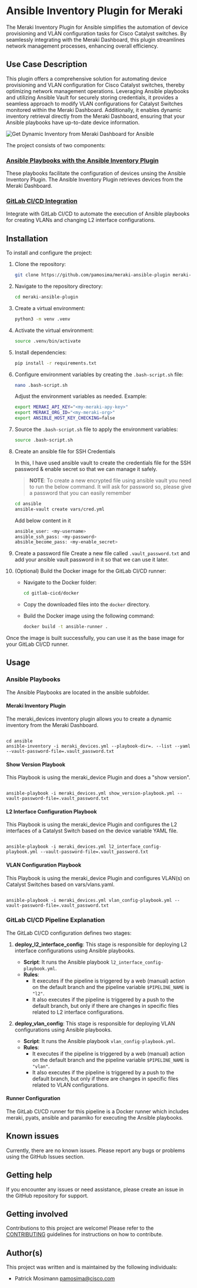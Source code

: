 # Ansible Inventory Plugin for Meraki

The Meraki Inventory Plugin for Ansible simplifies the automation of device provisioning and VLAN configuration tasks for Cisco Catalyst switches. By seamlessly integrating with the Meraki Dashboard, this plugin streamlines network management processes, enhancing overall efficiency.

## Use Case Description

This plugin offers a comprehensive solution for automating device provisioning and VLAN configuration for Cisco Catalyst switches, thereby optimizing network management operations. Leveraging Ansible playbooks and utilizing Ansible Vault for securely storing credentials, it provides a seamless approach to modify VLAN configurations for Catalyst Switches monitored within the Meraki Dashboard. Additionally, it enables dynamic inventory retrieval directly from the Meraki Dashboard, ensuring that your Ansible playbooks have up-to-date device information.

![Get Dynamic Inventory from Meraki Dashboard for Ansible](img/MerakiAnsibleDemo.gif)

The project consists of two components:

### [Ansible Playbooks with the Ansible Inventory Plugin](#ansible-playbooks)

These playbooks facilitate the configuration of devices unsing the Ansible Inventory Plugin. The Ansible Inventory Plugin retrieves devices from the Meraki Dashboard.

### [GitLab CI/CD Integration](#gitlab-cicd-pipeline-explanation)

Integrate with GitLab CI/CD to automate the execution of Ansible playbooks for creating VLANs and changing L2 interface configurations.

## Installation

To install and configure the project:

1. Clone the repository:

   ```bash
   git clone https://github.com/pamosima/meraki-ansible-plugin meraki-ansible-plugin
   ```

2. Navigate to the repository directory:

   ```bash
   cd meraki-ansible-plugin
   ```

3. Create a virtual environment:

   ```bash
   python3 -m venv .venv
   ```

4. Activate the virtual environment:

   ```bash
   source .venv/bin/activate
   ```

5. Install dependencies:

   ```bash
   pip install -r requirements.txt
   ```

6. Configure environment variables by creating the `.bash-script.sh` file:

   ```bash
   nano .bash-script.sh
   ```

   Adjust the environment variables as needed. Example:

   ```bash
   export MERAKI_API_KEY="<my-meraki-apy-key>"
   export MERAKI_ORG_ID="<my-meraki-org>"
   export ANSIBLE_HOST_KEY_CHECKING=false
   ```

7. Source the `.bash-script.sh` file to apply the environment variables:

   ```bash
   source .bash-script.sh
   ```

8. Create an ansible file for SSH Credentials

   In this, I have used ansible vault to create the credentials file for the SSH password & enable secret so that we can manage it safely.

   > **NOTE**: To create a new encrypted file using ansible vault you need to run the below command. It will ask for password so, please give a password that you can easily remember

   ```bash
   cd ansible
   ansible-vault create vars/cred.yml
   ```

   Add below content in it

   ```bash
   ansible_user: <my-username>
   ansible_ssh_pass: <my-password>
   absible_become_pass: <my-enable_secret>
   ```

9. Create a password file
   Create a new file called `.vault_password.txt` and add your ansible vault password in it so that we can use it later.

10. (Optional) Build the Docker image for the GitLab CI/CD runner:

    - Navigate to the Docker folder:

      ```bash
      cd gitlab-cicd/docker
      ```

    - Copy the downloaded files into the `docker` directory.

    - Build the Docker image using the following command:

      ```bash
      docker build -t ansible-runner .
      ```

Once the image is built successfully, you can use it as the base image for your GitLab CI/CD runner.

## Usage

### Ansible Playbooks

The Ansible Playbooks are located in the ansible subfolder.

#### Meraki Inventory Plugin

The meraki_devices inventory plugin allows you to create a dynamic inventory from the Meraki Dashboard.

```

cd ansible
ansible-inventory -i meraki_devices.yml --playbook-dir=. --list --yaml --vault-password-file=.vault_password.txt

```

#### Show Version Playbook

This Playbook is using the meraki_device Plugin and does a "show version".

```

ansible-playbook -i meraki_devices.yml show_version-playbook.yml --vault-password-file=.vault_password.txt

```

#### L2 Interface Configuration Playbook

This Playbook is using the meraki_device Plugin and configures the L2 interfaces of a Catalyst Switch based on the device variable YAML file.

```

ansible-playbook -i meraki_devices.yml l2_interface_config-playbook.yml --vault-password-file=.vault_password.txt

```

#### VLAN Configuration Playbook

This Playbook is using the meraki_device Plugin and configures VLAN(s) on Catalyst Switches based on vars/vlans.yaml.

```

ansible-playbook -i meraki_devices.yml vlan_config-playbook.yml --vault-password-file=.vault_password.txt

```

### GitLab CI/CD Pipeline Explanation

The GitLab CI/CD configuration defines two stages:

1. **deploy_l2_interface_config**: This stage is responsible for deploying L2 interface configurations using Ansible playbooks.

   - **Script**: It runs the Ansible playbook `l2_interface_config-playbook.yml`.
   - **Rules**:
     - It executes if the pipeline is triggered by a web (manual) action on the default branch and the pipeline variable `$PIPELINE_NAME` is `"l2"`.
     - It also executes if the pipeline is triggered by a push to the default branch, but only if there are changes in specific files related to L2 interface configurations.

2. **deploy_vlan_config**: This stage is responsible for deploying VLAN configurations using Ansible playbooks.
   - **Script**: It runs the Ansible playbook `vlan_config-playbook.yml`.
   - **Rules**:
     - It executes if the pipeline is triggered by a web (manual) action on the default branch and the pipeline variable `$PIPELINE_NAME` is `"vlan"`.
     - It also executes if the pipeline is triggered by a push to the default branch, but only if there are changes in specific files related to VLAN configurations.

#### Runner Configuration

The GitLab CI/CD runner for this pipeline is a Docker runner which includes meraki, pyats, ansible and paramiko for executing the Ansible playbooks.

## Known issues

Currently, there are no known issues. Please report any bugs or problems using the GitHub Issues section.

## Getting help

If you encounter any issues or need assistance, please create an issue in the GitHub repository for support.

## Getting involved

Contributions to this project are welcome! Please refer to the [CONTRIBUTING](./CONTRIBUTING.md) guidelines for instructions on how to contribute.

## Author(s)

This project was written and is maintained by the following individuals:

- Patrick Mosimann <pamosima@cisco.com>
